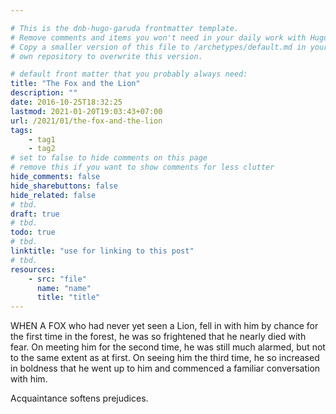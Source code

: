 ```yaml
---

# This is the dnb-hugo-garuda frontmatter template. 
# Remove comments and items you won't need in your daily work with Hugo.
# Copy a smaller version of this file to /archetypes/default.md in your
# own repository to overwrite this version.

# default front matter that you probably always need:
title: "The Fox and the Lion"
description: ""
date: 2016-10-25T18:32:25
lastmod: 2021-01-20T19:03:43+07:00
url: /2021/01/the-fox-and-the-lion
tags:
    - tag1
    - tag2
# set to false to hide comments on this page
# remove this if you want to show comments for less clutter
hide_comments: false
hide_sharebuttons: false
hide_related: false
# tbd.
draft: true
# tbd.
todo: true
# tbd.
linktitle: "use for linking to this post"
# tbd.
resources:
    - src: "file"
      name: "name"
      title: "title"
---
```

WHEN A FOX who had never yet seen a Lion, fell in with him by chance for the first time in the forest, he was so frightened that he nearly died with fear. On meeting him for the second time, he was still much alarmed, but not to the same extent as at first. On seeing him the third time, he so increased in boldness that he went up to him and commenced a familiar conversation with him.

Acquaintance softens prejudices.
